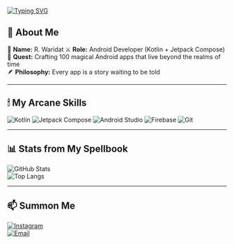 [![Typing SVG](https://readme-typing-svg.demolab.com?font=Cinzel&size=28&duration=4000&pause=1000&color=FF79C6&width=800&lines=Welcome+to+my+realm...;Coding+spells+in+Kotlin+%26+Compose;Turning+ideas+into+magical+apps;Every+line+of+code+is+a+whisper+to+the+stars)](https://git.io/typing-svg)


## 🌙 About Me  
🔮 **Name:** R. Waridat
⚔️ **Role:** Android Developer (Kotlin + Jetpack Compose)  
📜 **Quest:** Crafting 100 magical Android apps that live beyond the realms of time  
🪶 **Philosophy:** Every app is a story waiting to be told  

---

## 🕯 My Arcane Skills  
![Kotlin](https://img.shields.io/badge/Kotlin-7F52FF?style=for-the-badge&logo=kotlin&logoColor=white)
![Jetpack Compose](https://img.shields.io/badge/Jetpack%20Compose-1E1E1E?style=for-the-badge&logo=jetpackcompose&logoColor=4FC3F7)
![Android Studio](https://img.shields.io/badge/Android%20Studio-20232A?style=for-the-badge&logo=androidstudio&logoColor=3DDC84)
![Firebase](https://img.shields.io/badge/Firebase-1E1E1E?style=for-the-badge&logo=firebase&logoColor=FFB300)
![Git](https://img.shields.io/badge/Git-1E1E1E?style=for-the-badge&logo=git&logoColor=F14E32)

---

## 📊 Stats from My Spellbook  
![GitHub Stats](https://github-readme-stats.vercel.app/api?username=RanggaWaridat&show_icons=true&theme=dracula&hide_border=true&bg_color=0D1117&title_color=FF79C6&icon_color=FFB86C)  
![Top Langs](https://github-readme-stats.vercel.app/api/top-langs/?username=RanggaWaridat&layout=compact&theme=dracula&hide_border=true&bg_color=0D1117&title_color=FF79C6)

---

## 📫 Summon Me  
[![Instagram](https://img.shields.io/badge/Instagram-660066?style=for-the-badge&logo=instagram&logoColor=white)](https://instagram.com/ranggawaridat)  
[![Email](https://img.shields.io/badge/Email-660033?style=for-the-badge&logo=gmail&logoColor=white)](mailto:ranggawaridat@gmail.com)
